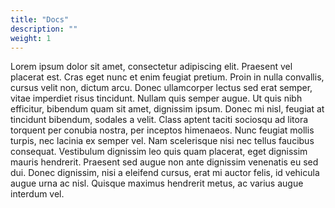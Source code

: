 ```yaml
---
title: "Docs"
description: ""
weight: 1
---
```


Lorem ipsum dolor sit amet, consectetur adipiscing elit. Praesent vel placerat est. Cras eget nunc et enim feugiat pretium. Proin in nulla convallis, cursus velit non, dictum arcu. Donec ullamcorper lectus sed erat semper, vitae imperdiet risus tincidunt. Nullam quis semper augue. Ut quis nibh efficitur, bibendum quam sit amet, dignissim ipsum. Donec mi nisl, feugiat at tincidunt bibendum, sodales a velit. Class aptent taciti sociosqu ad litora torquent per conubia nostra, per inceptos himenaeos. Nunc feugiat mollis turpis, nec lacinia ex semper vel. Nam scelerisque nisi nec tellus faucibus consequat. Vestibulum dignissim leo quis quam placerat, eget dignissim mauris hendrerit. Praesent sed augue non ante dignissim venenatis eu sed dui. Donec dignissim, nisi a eleifend cursus, erat mi auctor felis, id vehicula augue urna ac nisl. Quisque maximus hendrerit metus, ac varius augue interdum vel.

